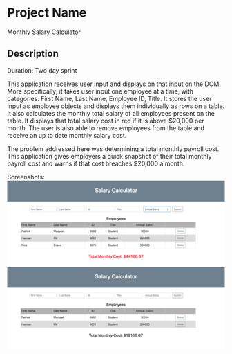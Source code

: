 # Project Name

Monthly Salary Calculator

## Description

Duration: Two day sprint

This application receives user input and displays on that input on the DOM. More specifically, it takes user input one employee at a time, with categories: First Name, Last Name, Employee ID, Title. It stores the user input as employee objects and displays them individually as rows on a table.   It also calculates the monthly total salary of all employees present on the table. It displays that total salary cost in red if it is above $20,000 per month. The user is also able to remove employees from the table and receive an up to date monthly salary cost. 

The problem addressed here was determining a total monthly payroll cost. This application gives employers a quick snapshot of their total monthly payroll cost and warns if that cost breaches $20,000 a month.  

Screenshots: ![Screenshot1](Screenshot1.png) ![Screenshot2](Screenshot2.png)

